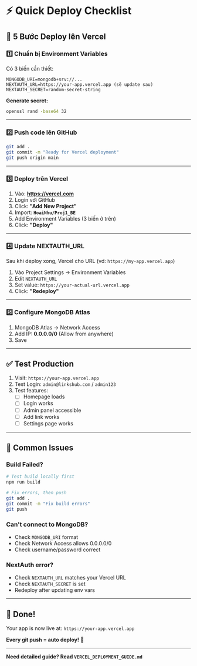 # ⚡ Quick Deploy Checklist

## 🎯 5 Bước Deploy lên Vercel

### 1️⃣ Chuẩn bị Environment Variables

Có 3 biến cần thiết:

```
MONGODB_URI=mongodb+srv://...
NEXTAUTH_URL=https://your-app.vercel.app (sẽ update sau)
NEXTAUTH_SECRET=random-secret-string
```

**Generate secret:**

```bash
openssl rand -base64 32
```

---

### 2️⃣ Push code lên GitHub

```bash
git add .
git commit -m "Ready for Vercel deployment"
git push origin main
```

---

### 3️⃣ Deploy trên Vercel

1. Vào: **https://vercel.com**
2. Login với GitHub
3. Click: **"Add New Project"**
4. Import: **`HoaiNhu/Proj1_BE`**
5. Add Environment Variables (3 biến ở trên)
6. Click: **"Deploy"**

---

### 4️⃣ Update NEXTAUTH_URL

Sau khi deploy xong, Vercel cho URL (vd: `https://my-app.vercel.app`)

1. Vào Project Settings → Environment Variables
2. Edit `NEXTAUTH_URL`
3. Set value: `https://your-actual-url.vercel.app`
4. Click: **"Redeploy"**

---

### 5️⃣ Configure MongoDB Atlas

1. MongoDB Atlas → Network Access
2. Add IP: **0.0.0.0/0** (Allow from anywhere)
3. Save

---

## ✅ Test Production

1. Visit: `https://your-app.vercel.app`
2. Test Login: `admin@linkshub.com` / `admin123`
3. Test features:
   - [ ] Homepage loads
   - [ ] Login works
   - [ ] Admin panel accessible
   - [ ] Add link works
   - [ ] Settings page works

---

## 🐛 Common Issues

### Build Failed?

```bash
# Test build locally first
npm run build

# Fix errors, then push
git add .
git commit -m "Fix build errors"
git push
```

### Can't connect to MongoDB?

- Check `MONGODB_URI` format
- Check Network Access allows 0.0.0.0/0
- Check username/password correct

### NextAuth error?

- Check `NEXTAUTH_URL` matches your Vercel URL
- Check `NEXTAUTH_SECRET` is set
- Redeploy after updating env vars

---

## 🎉 Done!

Your app is now live at: `https://your-app.vercel.app`

**Every git push = auto deploy!** 🚀

---

**Need detailed guide? Read `VERCEL_DEPLOYMENT_GUIDE.md`**
